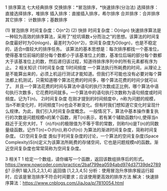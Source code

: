 1 排序算法
七大经典排序
交换排序：*冒泡排序，*快速排序(分治法)
选择排序：直接选择排序，堆排序
插入排序：直接插入排序，希尔排序
合并排序：合并排序
其它排序：
计数排序；基数排序

(1) 冒泡排序
时间复杂度：O(n^2)
(2) 快排
时间复杂度：O(nlgn)
快速排序算法是一种较为高效的排序算法，采用了“挖坑填数+分而治之”的思想。该算法的时间复杂度最好时为O(nlogn)，最差时为O(n^2)，空间复杂度为O(logn)，也是不稳定的，适合n值较大的排序任务。
该算法的基本思想是：每次排序都找一个基准位，使得基准位前端的部分每个数都小于该基准位上的数，基准位后端的部分每个数都大于该基准位上的数，然后递归该过程，知道待排序序列中的所有元素都有序为止。
2 相关知识
(1)时间复杂度
1)时间频度 一个算法执行所耗费的时间，从理论上是不能算出来的，必须上机运行测试才能知道。但我们不可能也没有必要对每个算法都上机测试，只需知道哪个算法花费的时间多，哪个算法花费的时间少就可以了。
并且一个算法花费的时间与算法中语句的执行次数成正比例，哪个算法中语句执行次数多，它花费时间就多。一个算法中的语句执行次数称为语句频度或时间频度。记为T(n)。
2)时间复杂度 在刚才提到的时间频度中，n称为问题的规模，当n不断变化时，时间频度T(n)也会不断变化。但有时我们想知道它变化时呈现什么规律。为此，我们引入时间复杂度概念。
 一般情况下，算法中基本操作重复执行的次数是问题规模n的某个函数，用T(n)表示，若有某个辅助函数f(n),使得当n趋近于无穷大时，T（n)/f(n)的极限值为不等于零的常数，则称f(n)是T(n)的同数量级函数。记作T(n)=Ｏ(f(n)),称Ｏ(f(n)) 为算法的渐进时间复杂度，简称时间复杂度。
(2)空间复杂度
类似于时间复杂度的讨论，一个算法的空间复杂度(Space Complexity)S(n)定义为该算法所耗费的存储空间，它也是问题规模n的函数。渐近空间复杂度也常常简称为空间复杂度。

3 相关T
1 给定一个数组，请你编写一个函数，返回该数组排序后的形式。
  https://www.nowcoder.com/practice/2baf799ea0594abd974d37139de27896?
  示例1 输入[5,2,3,1,4] 返回值 [1,2,3,4,5]
  分析：使用冒泡升序排序报运行超时，应该是冒泡排序不符合时间要求；应该使用更高效的排序方法
  解决：快速排序算法：https://www.cnblogs.com/JiaJoa/p/7810054.html